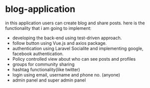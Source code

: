 # blog-application
in this application users can create blog and share posts.
here is the functionality that i am going to implement:
  - developing the back-end using test-driven approach.
  - follow button using Vue.js and axios package.
  - authentication using Laravel Socialite and implementing google, facebook authentication.
  - Policy controlled view about who can see posts and profiles
  - groups for community sharing
  - hashtag functionality(like twitter)
  - login using email, username and phone no. (anyone)
  - admin panel and super admin panel
  
